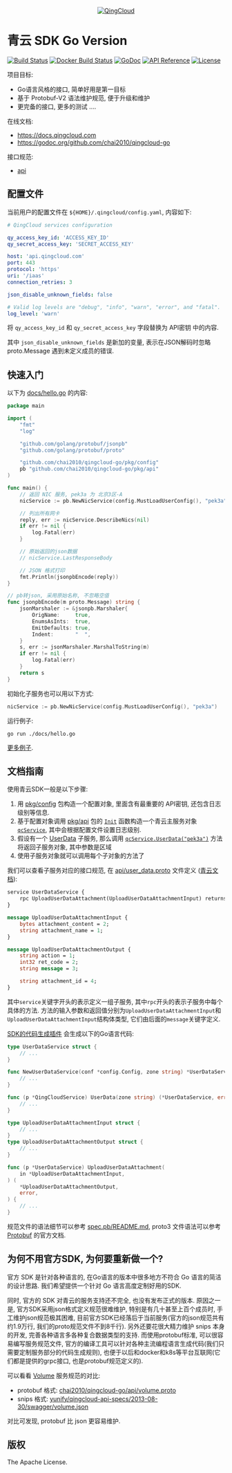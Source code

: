 <p align="center"><a href="http://qingcloud.com" target="_blank"><img src="https://raw.githubusercontent.com/chai2010/qingcloud-go/master/docs/images/logo.png" alt="QingCloud"></a></p>

# 青云 SDK Go Version

[![Build Status](https://travis-ci.org/chai2010/qingcloud-go.svg?branch=master)](https://travis-ci.org/chai2010/qingcloud-go)
[![Docker Build Status](https://img.shields.io/docker/build/chai2010/qingcloud-go.svg)](https://hub.docker.com/r/chai2010/qingcloud-go/)
[![GoDoc](https://godoc.org/github.com/chai2010/qingcloud-go?status.svg)](https://godoc.org/github.com/chai2010/qingcloud-go)
[![API Reference](http://img.shields.io/badge/api-reference-green.svg)](http://docs.qingcloud.com)
[![License](http://img.shields.io/badge/license-apache%20v2-blue.svg)](https://github.com/chai2010/qingcloud-go/blob/master/LICENSE)

项目目标:

- Go语言风格的接口, 简单好用是第一目标
- 基于 Protobuf-V2 语法维护规范, 便于升级和维护
- 更完备的接口, 更多的测试 ....

在线文档:

- https://docs.qingcloud.com
- https://godoc.org/github.com/chai2010/qingcloud-go

接口规范:

- [api](api)

## 配置文件

当前用户的配置文件在 `${HOME}/.qingcloud/config.yaml`, 内容如下:

```yaml
# QingCloud services configuration

qy_access_key_id: 'ACCESS_KEY_ID'
qy_secret_access_key: 'SECRET_ACCESS_KEY'

host: 'api.qingcloud.com'
port: 443
protocol: 'https'
uri: '/iaas'
connection_retries: 3

json_disable_unknown_fields: false

# Valid log levels are "debug", "info", "warn", "error", and "fatal".
log_level: 'warn'
```

将 `qy_access_key_id` 和 `qy_secret_access_key` 字段替换为 API密钥 中的内容.

其中 `json_disable_unknown_fields` 是新加的变量, 表示在JSON解码时忽略 proto.Message 遇到未定义成员的错误.

## 快速入门

以下为 [docs/hello.go](./docs/hello.go) 的内容:

```go
package main

import (
	"fmt"
	"log"

	"github.com/golang/protobuf/jsonpb"
	"github.com/golang/protobuf/proto"

	"github.com/chai2010/qingcloud-go/pkg/config"
	pb "github.com/chai2010/qingcloud-go/pkg/api"
)

func main() {
	// 返回 NIC 服务, pek3a 为 北京3区-A
	nicService := pb.NewNicService(config.MustLoadUserConfig(), "pek3a")

	// 列出所有网卡
	reply, err := nicService.DescribeNics(nil)
	if err != nil {
		log.Fatal(err)
	}

	// 原始返回的json数据
	// nicService.LastResponseBody

	// JSON 格式打印
	fmt.Println(jsonpbEncode(reply))
}

// pb转json, 采用原始名称, 不忽略空值
func jsonpbEncode(m proto.Message) string {
	jsonMarshaler := &jsonpb.Marshaler{
		OrigName:     true,
		EnumsAsInts:  true,
		EmitDefaults: true,
		Indent:       "  ",
	}
	s, err := jsonMarshaler.MarshalToString(m)
	if err != nil {
		log.Fatal(err)
	}
	return s
}
```

初始化子服务也可以用以下方式:

```go
nicService := pb.NewNicService(config.MustLoadUserConfig(), "pek3a")
```

运行例子:

	go run ./docs/hello.go

[更多例子](docs/examples).

## 文档指南

使用青云SDK一般是以下步骤:

1. 用 [pkg/config](https://godoc.org/github.com/chai2010/qingcloud-go/pkg/config) 包构造一个配置对象, 里面含有最重要的 API密钥, 还包含日志级别等信息.
2. 基于配置对象调用 [pkg/api](https://godoc.org/github.com/chai2010/qingcloud-go/pkg/api) 包的 [`Init`](https://godoc.org/github.com/chai2010/qingcloud-go/pkg/api#Init) 函数构造一个青云主服务对象 [`qcService`](https://godoc.org/github.com/chai2010/qingcloud-go/pkg/api#QingCloudService), 其中会根据配置文件设置日志级别.
3. 假设有一个 [UserData](./api/user_data.proto) 子服务, 那么调用 [`qcService.UserData("pek3a")`](https://godoc.org/github.com/chai2010/qingcloud-go/pkg/api#QingCloudService.UserData) 方法将返回子服务对象, 其中参数是区域
4. 使用子服务对象就可以调用每个子对象的方法了

我们可以查看子服务对应的接口规范, 在 [api/user_data.proto](./api/user_data.proto) 文件定义 ([青云文档](https://docs.qingcloud.com/api/userdata/index.html)):

```proto
service UserDataService {
	rpc UploadUserDataAttachment(UploadUserDataAttachmentInput) returns (UploadUserDataAttachmentOutput);
}

message UploadUserDataAttachmentInput {
	bytes attachment_content = 2;
	string attachment_name = 1;
}

message UploadUserDataAttachmentOutput {
	string action = 1;
	int32 ret_code = 2;
	string message = 3;

	string attachment_id = 4;
}
```

其中`service`关键字开头的表示定义一组子服务, 其中`rpc`开头的表示子服务中每个具体的方法. 方法的输入参数和返回值分别为`UploadUserDataAttachmentInput`和`UploadUserDataAttachmentInput`结构体类型, 它们由后面的`message`关键字定义.

[SDK的代码生成插件](./pkg/cmd/protoc-gen-qingcloud-go/qingcloud/qingcloud.go) 会生成以下的Go语言代码:

```go
type UserDataService struct {
	// ...
}

func NewUserDataService(conf *config.Config, zone string) *UserDataService {
	// ...
}

func (p *QingCloudService) UserData(zone string) (*UserDataService, error) {
	// ...
}

type UploadUserDataAttachmentInput struct {
	// ...
}
type UploadUserDataAttachmentOutput struct {
	// ...
}

func (p *UserDataService) UploadUserDataAttachment(
	in *UploadUserDataAttachmentInput,
) (
	*UploadUserDataAttachmentOutput,
	error,
) {
	// ...
}
```

规范文件的语法细节可以参考 [spec.pb/README.md](./api/README.md), proto3 文件语法可以参考 [Protobuf](https://developers.google.cn/protocol-buffers/docs/proto3) 的官方文档.

## 为何不用官方SDK, 为何要重新做一个?

官方 SDK 是针对各种语言的, 在Go语言的版本中很多地方不符合 Go 语言的简洁的设计思路. 我们希望提供一个针对 Go 语言高度定制好用的SDK.

同时, 官方的 SDK 对青云的服务支持还不完全, 也没有发布正式的版本. 原因之一是, 官方SDK采用json格式定义规范很难维护, 特别是有几十甚至上百个成员时, 手工维护json规范极其困难, 目前官方SDK已经落后于当前服务(官方的json规范共有约1.9万行, 我们的proto规范文件不到8千行). 另外还要花很大精力维护 snips 本身的开发, 完善各种语言多各种复合数据类型的支持. 而使用protobuf标准, 可以很容易编写服务规范文件, 官方的编译工具可以针对各种主流编程语言生成代码(我们只需要定制服务部分的代码生成规则), 也便于以后和docker和k8s等平台互联网(它们都是提供的grpc接口, 也是protobuf规范定义的).

可以看看 [Volume](https://docs.qingcloud.com/api/volume/index.html) 服务规范的对比:

- protobuf 格式: [chai2010/qingcloud-go/api/volume.proto](./api/volume.proto)
- snips 格式: [yunify/qingcloud-api-specs/2013-08-30/swagger/volume.json](https://github.com/yunify/qingcloud-api-specs/blob/master/2013-08-30/swagger/volume.json)

对比可发现, protobuf 比 json 更容易维护.

## 版权

The Apache License.
